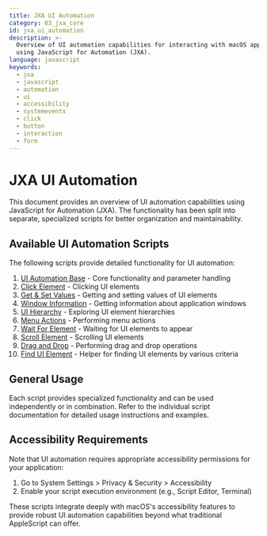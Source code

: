 ```yaml
---
title: JXA UI Automation
category: 03_jxa_core
id: jxa_ui_automation
description: >-
  Overview of UI automation capabilities for interacting with macOS applications
  using JavaScript for Automation (JXA).
language: javascript
keywords:
  - jxa
  - javascript
  - automation
  - ui
  - accessibility
  - systemevents
  - click
  - button
  - interaction
  - form
---
```


# JXA UI Automation

This document provides an overview of UI automation capabilities using JavaScript for Automation (JXA). The functionality has been split into separate, specialized scripts for better organization and maintainability.

## Available UI Automation Scripts

The following scripts provide detailed functionality for UI automation:

1. [UI Automation Base](ui_automation/jxa_ui_base.md) - Core functionality and parameter handling
2. [Click Element](ui_automation/jxa_ui_click.md) - Clicking UI elements
3. [Get & Set Values](ui_automation/jxa_ui_element_values.md) - Getting and setting values of UI elements
4. [Window Information](ui_automation/jxa_ui_window_info.md) - Getting information about application windows
5. [UI Hierarchy](ui_automation/jxa_ui_hierarchy.md) - Exploring UI element hierarchies
6. [Menu Actions](ui_automation/jxa_ui_menu_actions.md) - Performing menu actions
7. [Wait For Element](ui_automation/jxa_ui_wait_element.md) - Waiting for UI elements to appear
8. [Scroll Element](ui_automation/jxa_ui_scroll.md) - Scrolling UI elements
9. [Drag and Drop](ui_automation/jxa_ui_drag_drop.md) - Performing drag and drop operations
10. [Find UI Element](ui_automation/jxa_ui_find_element.md) - Helper for finding UI elements by various criteria

## General Usage

Each script provides specialized functionality and can be used independently or in combination. Refer to the individual script documentation for detailed usage instructions and examples.

## Accessibility Requirements

Note that UI automation requires appropriate accessibility permissions for your application:

1. Go to System Settings > Privacy & Security > Accessibility
2. Enable your script execution environment (e.g., Script Editor, Terminal)

These scripts integrate deeply with macOS's accessibility features to provide robust UI automation capabilities beyond what traditional AppleScript can offer.